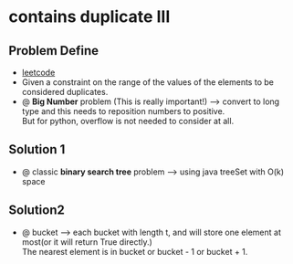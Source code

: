 # contains duplicate III
## Problem Define
* [leetcode](https://leetcode.com/problems/contains-duplicate-iii/description/)
* Given a constraint on the range of the values of the elements to be considered duplicates.
* @ **Big Number** problem (This is really important!)  —> convert to long type and this needs to reposition numbers to positive.   
                            But for python, overflow is not needed to consider at all.

## Solution 1

* @ classic **binary search tree** problem —> using java treeSet with O(k) space

## Solution2

* ​@ bucket  --> each bucket with length t, and will store one element at most(or it will return True directly.)   
                The nearest element is in bucket or bucket - 1 or bucket + 1.


